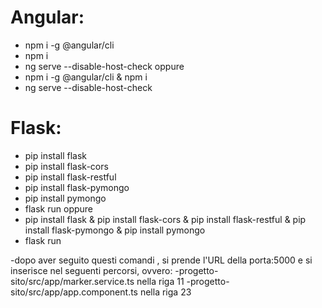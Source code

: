 # Angular:
- npm i -g @angular/cli
- npm i
- ng serve --disable-host-check
oppure 
- npm i -g @angular/cli & npm i
- ng serve --disable-host-check
# Flask:
- pip install flask
- pip install flask-cors
- pip install flask-restful
- pip install flask-pymongo
- pip install pymongo
- flask run
oppure
- pip install flask & pip install flask-cors & pip install flask-restful & pip install flask-pymongo & pip install pymongo
- flask run

-dopo aver seguito questi comandi , si prende l'URL della porta:5000 e si inserisce nel seguenti percorsi, ovvero:
-progetto-sito/src/app/marker.service.ts nella riga 11
-progetto-sito/src/app/app.component.ts nella riga 23
